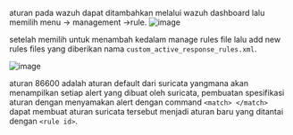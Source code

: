 aturan pada wazuh dapat ditambahkan melalui wazuh dashboard lalu memilih menu -> management ->rule.
![image](https://github.com/user-attachments/assets/f827cc3e-7b30-4c32-94a1-af00d63633f7)

setelah memilih untuk menambah kedalam manage rules file lalu add new rules files yang diberikan nama ```custom_active_response_rules.xml```. 

![image](https://github.com/user-attachments/assets/08abdd70-3714-46ec-b9e7-5cc52a490314)

aturan 86600 adalah aturan default dari suricata yangmana akan menampilkan setiap alert yang dibuat oleh suricata, pembuatan spesifikasi aturan dengan menyamakan alert dengan command 
```<match> </match> ``` dapat membuat aturan suricata tersebut menjadi aturan baru yang ditantai dengan ```<rule id>```.
